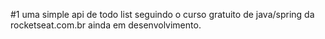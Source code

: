 #1 uma simple api de todo list seguindo o curso gratuito de java/spring da 
rocketseat.com.br
ainda em desenvolvimento.
